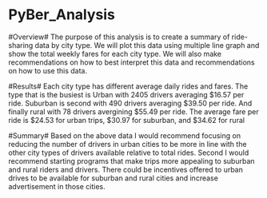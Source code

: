 # PyBer_Analysis

#Overview#
 The purpose of this analysis is to create a summary of ride-sharing data by city type. 
 We will plot this data using multiple line graph and show the total weekly fares for 
 each city type. We will also make recommendations on how to best interpret this data 
 and recommendations on how to use this data. 
 
 #Results#
 Each city type has different average daily rides and fares. The type that is the busiest 
 is Urban with 2405 drivers averaging $16.57 per ride. Suburban is second with 490 drivers 
 averaging $39.50 per ride. And finally rural with 78 drivers avergining $55.49 per ride. 
 The average fare per ride is $24.53 for urban trips, $30.97 for suburban, and $34.62 for rural  
 
 
 
 #Summary#
 Based on the above data I would recommend focusing on reducing the number of drivers in urban 
 cities to be more in line with the other city types of drivers available relative to total rides. 
Second I would recommend starting programs that make trips more appealing to suburban and rural 
riders and drivers. There could be incentives offered to urban drives to be available for suburban 
and rural cities and increase advertisement in those cities. 
